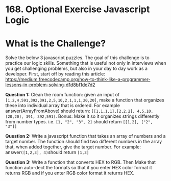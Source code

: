 # 168. Optional Exercise Javascript Logic

# What is the Challenge?
Solve the below 3 javascript puzzles. The goal of this challenge is to practice our logic skills. Something that is useful not only in interviews when you get challenging problems, but also in your day to day work as a developer. First, start off by reading this article: https://medium.freecodecamp.org/how-to-think-like-a-programmer-lessons-in-problem-solving-d1d8bf1de7d2

**Question 1:** Clean the room function: given an input of ```[1,2,4,591,392,391,2,5,10,2,1,1,1,20,20]```, make a function that organizes these into individual array that is ordered. For example answer(ArrayFromAbove) should return: ```[[1,1,1,1],[2,2,2], 4,5,10,[20,20], 391, 392,591]```. Bonus: Make it so it organizes strings differently from number types. i.e. ```[1, "2", "3", 2]``` should return ```[[1,2], ["2", "3"]]```

**Question 2:** Write a javascript function that takes an array of numbers and a target number. The function should find two different numbers in the array that, when added together, give the target number. For example: answer```([1,2,3], 4)```should return ```[1,3]```

**Question 3:** Write a function that converts HEX to RGB. Then Make that function auto-dect the formats so that if you enter HEX color format it returns RGB and if you enter RGB color format it returns HEX.

